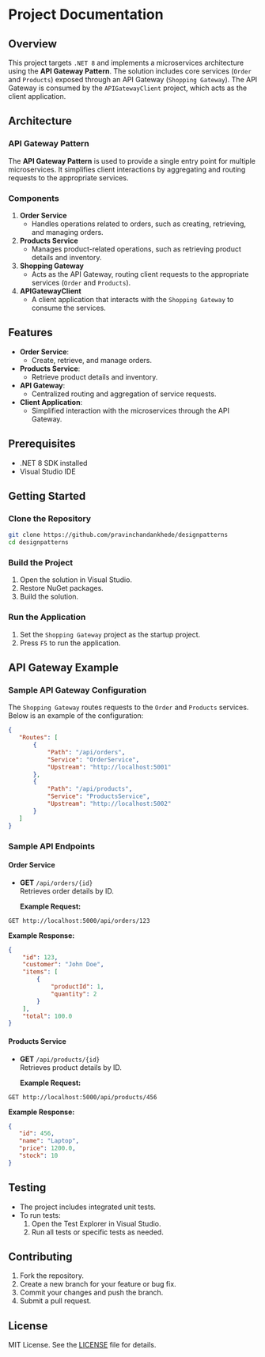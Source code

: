 
# Project Documentation  

## Overview  
This project targets `.NET 8` and implements a microservices architecture using the **API Gateway Pattern**. The solution includes core services (`Order` and `Products`) exposed through an API Gateway (`Shopping Gateway`). The API Gateway is consumed by the `APIGatewayClient` project, which acts as the client application.  

## Architecture  

### API Gateway Pattern  
The **API Gateway Pattern** is used to provide a single entry point for multiple microservices. It simplifies client interactions by aggregating and routing requests to the appropriate services.  

### Components  
1. **Order Service**  
   - Handles operations related to orders, such as creating, retrieving, and managing orders.  
2. **Products Service**  
   - Manages product-related operations, such as retrieving product details and inventory.  
3. **Shopping Gateway**  
   - Acts as the API Gateway, routing client requests to the appropriate services (`Order` and `Products`).  
4. **APIGatewayClient**  
   - A client application that interacts with the `Shopping Gateway` to consume the services.  

## Features  
- **Order Service**:  
  - Create, retrieve, and manage orders.  
- **Products Service**:  
  - Retrieve product details and inventory.  
- **API Gateway**:  
  - Centralized routing and aggregation of service requests.  
- **Client Application**:  
  - Simplified interaction with the microservices through the API Gateway.  

## Prerequisites  
- .NET 8 SDK installed  
- Visual Studio IDE  

## Getting Started  

### Clone the Repository  

 

```bash
git clone https://github.com/pravinchandankhede/designpatterns
cd designpatterns
```



### Build the Project  
1. Open the solution in Visual Studio.  
2. Restore NuGet packages.  
3. Build the solution.  

### Run the Application  
1. Set the `Shopping Gateway` project as the startup project.  
2. Press `F5` to run the application.  

## API Gateway Example  

### Sample API Gateway Configuration  
The `Shopping Gateway` routes requests to the `Order` and `Products` services. Below is an example of the configuration:  

 ```json
{
	"Routes": [
		{
			"Path": "/api/orders",
			"Service": "OrderService",
			"Upstream": "http://localhost:5001"
		},
		{
			"Path": "/api/products",
			"Service": "ProductsService",
			"Upstream": "http://localhost:5002"
		}
	]
}
```


### Sample API Endpoints  

#### Order Service  
- **GET** `/api/orders/{id}`  
  Retrieves order details by ID.  

  **Example Request:**  
```curl
GET http://localhost:5000/api/orders/123
```
  **Example Response:**  
```json
{
	"id": 123,
	"customer": "John Doe",
	"items": [
		{
			"productId": 1,
			"quantity": 2
		}
	],
	"total": 100.0
}
```


#### Products Service  
- **GET** `/api/products/{id}`  
  Retrieves product details by ID.  

  **Example Request:**  
 ```curl
 GET http://localhost:5000/api/products/456
 ```
  **Example Response:**
 ```json
{
	"id": 456,
	"name": "Laptop",
	"price": 1200.0,
	"stock": 10
}
```
## Testing  
- The project includes integrated unit tests.  
- To run tests:  
  1. Open the Test Explorer in Visual Studio.  
  2. Run all tests or specific tests as needed.  

## Contributing  
1. Fork the repository.  
2. Create a new branch for your feature or bug fix.  
3. Commit your changes and push the branch.  
4. Submit a pull request.  

## License  
MIT License. See the [LICENSE](https://github.com/pravinchandankhede/designpatterns/blob/main/LICENSE) file for details.

